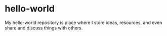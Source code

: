 # hello-world
My hello-world repository is place where I store ideas, resources, and even share and discuss things with others.
